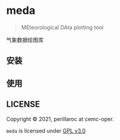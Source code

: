 # meda

> MEteorological DAta plotting tool

气象数据绘图库

## 安装

## 使用

## LICENSE

Copyright &copy; 2021, perillaroc at cemc-oper.

`meda` is licensed under [GPL v3.0](LICENSE.md)